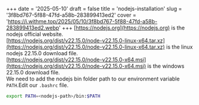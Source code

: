 +++
date = '2025-05-10'
draft = false
title = 'nodejs-installation'
slug = '3f8bd767-5f88-47fd-a58b-283899413ed2'
cover = 'https://i.withme.top/2025/05/10/3f8bd767-5f88-47fd-a58b-283899413ed2.webp'
+++
[https://nodejs.org](https://nodejs.org) is the nodejs official website.  
[https://nodejs.org/dist/v22.15.0/node-v22.15.0-linux-x64.tar.xz](https://nodejs.org/dist/v22.15.0/node-v22.15.0-linux-x64.tar.xz) is the linux nodejs 22.15.0 download file.  
[https://nodejs.org/dist/v22.15.0/node-v22.15.0-x64.msi](https://nodejs.org/dist/v22.15.0/node-v22.15.0-x64.msi) is the windows 22.15.0 download file.  
We need to add the nodejs bin folder path to our environment variable `PATH`.Edit our `.bashrc` file.
```bash
export PATH=<nodejs-path>/bin:$PATH
```